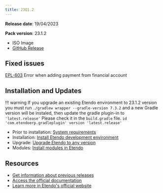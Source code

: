 ```yaml
---
title: 23Q1.2
---
```


**Release date**: 19/04/2023

**Pack version**: 23.1.2

- ISO Image
- [GitHub Release](https://github.com/etendosoftware/etendo_core/releases/tag/23.1.2)

## Fixed issues

[EPL-603](https://github.com/etendosoftware/etendo_core/issues/168) Error when adding payment from financial account

## Installation and Updates

!!! warning
    If you upgrade an existing Etendo environment to 23.1.2 version you must run `./gradlew wrapper --gradle-version 7.3.2` and a new Gradle version will be instaled, then update the gradle plugin-in to `'latest.release'`
    Please check it in the `build.gradle` file.
    `id 'com.etendoerp.gradleplugin' version 'latest.release'`

- Prior to installation: [System requirements](/docs.etendo.software/legacy/technical-documentation/etendo-environment/requirements-and-tools/requirements)
- Installation: [Install Etendo development environment](https://docs.etendo.software/en/technical-documentation/etendo-environment/setup-and-upgrade/installation/install-etendo-development-environment)
- Upgrade: [Upgrade Etendo to any version](https://docs.etendo.software/en/technical-documentation/etendo-environment/setup-and-upgrade/installation/upgrade-etendo-to-any-version)
- Modules: [Install modules in Etendo](https://docs.etendo.software/en/technical-documentation/etendo-environment/setup-and-upgrade/modules/install-modules-in-etendo)

## Resources

- [Get information about previous releases](https://docs.etendo.software/en/Release-notes)
- [Access the official documentation](https://docs.etendo.software)
- [Learn more in Etendo's official website](https://etendo.software)
